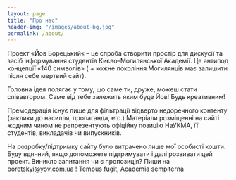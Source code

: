 ```yaml
---
layout: page
title: "Про нас"
header-img: "/images/about-bg.jpg"
permalink: /about/
---
```


Проект «Йов Борецький« – це спроба створити простір для дискусії та засіб інформування студентів Києво–Могилянської Академії.  Це антипод концепції «140 символів» ( + кожне покоління Могилянців має залишити після себе мертвий сайт).

Головна ідея полягає у тому, що саме ти, друже, можеш стати співавтором.  Саме від тебе залежить яким буде Йов!  Будь креативним!

Премодерація існує лише для фільтрації відверто недоречного контенту (заклики до насилля, пропаганда, etc.) Матеріали розміщенні на сайті жодним чином не репрезентують офіційну позицію НаУКМА, її студентів, викладачів чи випускників.

На розробку/підтримку сайту було витрачено лише мої особисті кошти. Буду вдячний, якщо допоможете підтримувати і далі розвивати цей проект.  Виникло запитання чи є пропозиція?  Пиши на [boretskyi@yov.com.ua](mailto:boretskyi@yov.com.ua) ! Tempus fugit, Academia sempiterna
